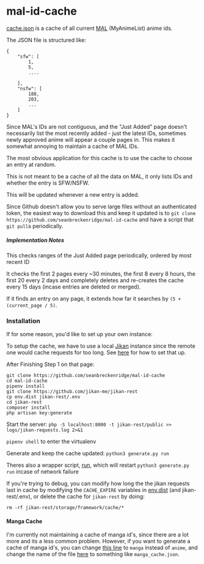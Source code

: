 # mal-id-cache

[cache.json](./cache.json) is a cache of all current [MAL](https://myanimelist.net/) (MyAnimeList) anime ids.

The JSON file is structured like:

```
{
    "sfw": [
        1,
        5,
        ....

    ],
    "nsfw": [
        188,
        203,
        ...    
    ]
}
```

Since MAL's IDs are not contiguous, and the "Just Added" page doesn't necessarily list the most recently added - just the latest IDs, sometimes newly approved anime will appear a couple pages in. This makes it somewhat annoying to maintain a cache of MAL IDs.

The most obvious application for this cache is to use the cache to choose an entry at random.

This is not meant to be a cache of all the data on MAL, it only lists IDs and whether the entry is SFW/NSFW.

This will be updated whenever a new entry is added.

Since Github doesn't allow you to serve large files without an authenticated token, the easiest way to download this and keep it updated is to `git clone https://github.com/seanbreckenridge/mal-id-cache` and have a script that `git pull`s periodically.

##### Implementation Notes

This checks ranges of the Just Added page periodically, ordered by most recent ID

It checks the first 2 pages every ~30 minutes, the first 8 every 8 hours, the first 20 every 2 days and completely deletes and re-creates the cache every 15 days (incase entries are deleted or merged).

If it finds an entry on any page, it extends how far it searches by `(5 + (current_page / 5)`.

### Installation

If for some reason, you'd like to set up your own instance:

To setup the cache, we have to use a local [Jikan](https://github.com/jikan-me/jikan) instance since the remote one would cache requests for too long. See [here](https://github.com/jikan-me/jikan-rest) for how to set that up.

After Finishing Step 1 on that page:

```
git clone https://github.com/seanbreckenridge/mal-id-cache
cd mal-id-cache
pipenv install
git clone https://github.com/jikan-me/jikan-rest
cp env.dist jikan-rest/.env
cd jikan-rest
composer install
php artisan key:generate
```

Start the server: `php -S localhost:8000 -t jikan-rest/public >> logs/jikan-requests.log 2>&1`

`pipenv shell` to enter the virtualenv

Generate and keep the cache updated: `python3 generate.py run`

Theres also a wrapper script, [run](./run), which will restart `python3 generate.py run` incase of network failure

If you're trying to debug, you can modify how long the the jikan requests last in cache by modifying the `CACHE_EXPIRE` variables in [env.dist](./env.dist) (and jikan-rest/.env), or delete the cache for `jikan-rest` by doing:

`rm -rf jikan-rest/storage/framework/cache/*`


#### Manga Cache

I'm currently not maintaining a cache of manga id's, since there are a lot more and its a less common problem. However, if you want to generate a cache of manga id's, you can change [this line](https://github.com/seanbreckenridge/mal-id-cache/blob/409772c997103e53c98a612892297833377cb58d/generate.py#L97) to `manga` instead of `anime`, and change the name of the file [here](https://github.com/seanbreckenridge/mal-id-cache/blob/f6078957cae9452bebcf6f1163465562e1695429/generate.py#L21) to something like `manga_cache.json`.
